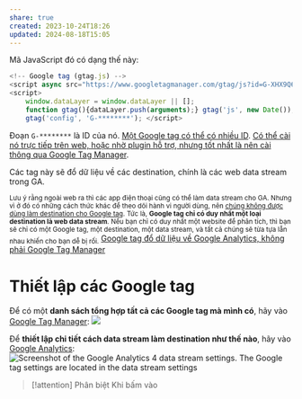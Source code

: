 ```yaml
---
share: true
created: 2023-10-24T18:26
updated: 2024-08-18T15:05
---
```

Mã JavaScript đó có dạng thế này:
```js
<!-- Google tag (gtag.js) --> 
<script async src="https://www.googletagmanager.com/gtag/js?id=G-XHX9Q6ZB3Q"></script>
<script> 
	window.dataLayer = window.dataLayer || [];
	function gtag(){dataLayer.push(arguments);} gtag('js', new Date()); 
	gtag('config', 'G-********'); </script>
```
Đoạn `G-********` là ID của nó. [Một Google tag có thể có nhiều ID](./M%E1%BB%99t%20Google%20tag%20c%C3%B3%20th%E1%BB%83%20c%C3%B3%20nhi%E1%BB%81u%20ID.md). [Có thể cài nó trực tiếp trên web, hoặc nhờ plugin hỗ trợ, nhưng tốt nhất là nên cài thông qua Google Tag Manager](./N%C3%AAn%20c%C3%A0i%20Google%20tag%20trong%20Google%20Tag%20Manager%20thay%20v%C3%AC%20c%C3%A0i%20tr%E1%BB%B1c%20ti%E1%BA%BFp%20tr%C3%AAn%20web%20ho%E1%BA%B7c%20qua%20plugin.md).

Các tag này sẽ đổ dữ liệu về các destination, chính là các web data stream trong GA. 

<sub>Lưu ý rằng ngoài web ra thì các app điện thoại cũng có thể làm data stream cho GA. Nhưng vì ở đó có những cách thức khác để theo dõi hành vi người dùng, nên [chúng không được dùng làm destination cho Google tag](./App%20%C4%91i%E1%BB%87n%20tho%E1%BA%A1i%20c%C3%B3%20th%E1%BB%83%20tr%E1%BB%9F%20th%C3%A0nh%20data%20stream,%20nh%C6%B0ng%20kh%C3%B4ng%20th%E1%BB%83%20tr%E1%BB%9F%20th%C3%A0nh%20destination.md). Tức là, **Google tag chỉ có duy nhất một loại destination là web data stream**. Nếu bạn chỉ có duy nhất một website để phân tích, thì bạn sẽ chỉ có một Google tag, một destination, một data stream, và tất cả chúng sẽ từa tựa lẫn nhau khiến cho bạn dễ bị rối.</sub>
[Google tag đổ dữ liệu về Google Analytics, không phải Google Tag Manager](./Google%20tag%20%C4%91%E1%BB%95%20d%E1%BB%AF%20li%E1%BB%87u%20v%E1%BB%81%20Google%20Analytics,%20kh%C3%B4ng%20ph%E1%BA%A3i%20Google%20Tag%20Manager.md)
# Thiết lập các Google tag
Để có một **danh sách tổng hợp tất cả các Google tag mà mình có**, hãy vào [Google Tag Manager](https://tagmanager.google.com/#/home): ![](https://storage.googleapis.com/support-kms-prod/Q5lAquhBvBoVYFmUpBjRYdCc0a45iJVloZPJ) 

Để **thiết lập chi tiết cách data stream làm destination như thế nào**, hãy vào [Google Analytics](https://analytics.google.com/analytics): ![Screenshot of the Google Analytics 4 data stream settings. The Google tag settings are located in the data stream settings](https://storage.googleapis.com/support-kms-prod/jRorNBqYurSg9prt08pizpolkGC6elmHj7qp)

> [!attention] Phân biệt
> Khi bấm vào 

